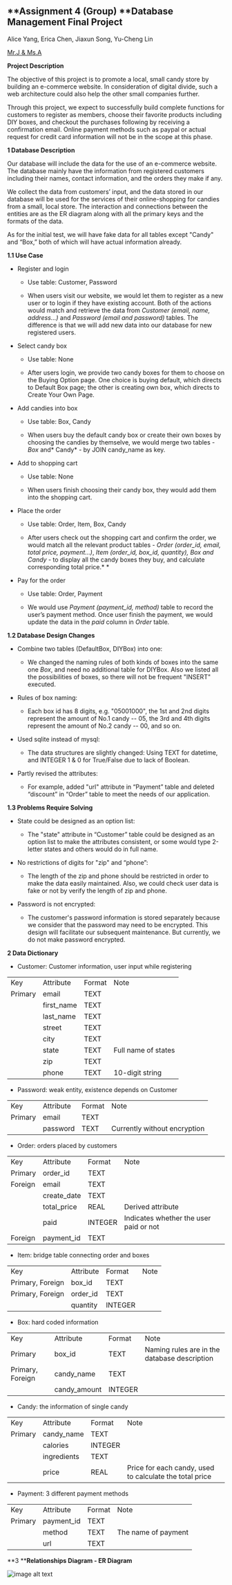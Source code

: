 ## **Assignment 4 (Group) ****Database Management Final Project**

Alice Yang, Erica Chen, Jiaxun Song, Yu-Cheng Lin

[Mr.J & Ms.A](http://mrj-and-msa-candy.herokuapp.com/) 

**Project Description**

The objective of this project is to promote a local, small candy store by building an e-commerce website. In consideration of digital divide, such a web architecture could also help the other small companies further.

Through this project, we expect to successfully build complete functions for customers to register as members, choose their favorite products including DIY boxes, and checkout the purchases following by receiving a confirmation email. Online payment methods such as paypal or actual request for credit card information will not be in the scope at this phase.

**1 Database Description**

Our database will include the data for the use of an e-commerce website. The database mainly have the information from registered customers including their names, contact information, and the orders they make if any.

We collect the data from customers’ input, and the data stored in our database will be used for the services of their online-shopping for candies from a small, local store. The interaction and connections between the entities are as the ER diagram along with all the primary keys and the formats of the data.

As for the initial test, we will have fake data for all tables except "Candy" and “Box,” both of which will have actual information already.

**1.1 Use Case**

* Register and login

    * Use table: Customer, Password

    * When users visit our website, we would let them to register as a new user or to login if they have existing account. Both of the actions would match and retrieve the data from *Customer (email, name, address…)* and *Password (email and password)* tables. The difference is that we will add new data into our database for new registered users.  

* Select candy box

    * Use table: None 

    * After users login, we provide two candy boxes for them to choose on the Buying Option page. One choice is buying default, which directs to Default Box page; the other is creating own box, which directs to Create Your Own Page. 

* Add candies into box

    * Use table: Box, Candy

    * When users buy the default candy box or create their own boxes by choosing the candies by themselve, we would merge two tables - *Box* and* Candy* - by JOIN candy_name as key.

* Add to shopping cart

    * Use table: None

    * When users finish choosing their candy box, they would add them into the shopping cart. 

* Place the order

    * Use table: Order, Item, Box, Candy

    * After users check out the shopping cart and confirm the order, we would match all the relevant product tables - *Order (order_id, email, total price, payment...)*, *Item (order_id, box_id, quantity), Box *and* Candy* - to display all the candy boxes they buy, and calculate corresponding total price.*  *

* Pay for the order 

    * Use table: Order, Payment

    * We would use *Payment (payment_id, method)* table to record the user’s payment method. Once user finish the payment, we would update the data in the *paid* column in *Order* table.

**1.2 Database Design Changes**

* Combine two tables (DefaultBox, DIYBox) into one: 

    * We changed the naming rules of both kinds of boxes into the same one *Box*, and need no additional table for DIYBox. Also we listed all the possibilities of boxes, so there will not be frequent "INSERT" executed.

* Rules of box naming: 

    * Each box id has 8 digits, e.g. "05001000", the 1st and 2nd digits represent the amount of No.1 candy -- 05, the 3rd and 4th digits represent the amount of No.2 candy -- 00, and so on.

* Used sqlite instead of mysql: 

    * The data structures are slightly changed: Using TEXT for datetime, and INTEGER 1 & 0 for True/False due to lack of Boolean.

* Partly revised the attributes:

    * For example, added "url" attribute in “Payment” table and deleted “discount” in “Order” table to meet the needs of our application.

**1.3 Problems Require Solving**

* State could be designed as an option list:

    * The "state" attribute in “Customer” table could be designed as an option list to make the attributes consistent, or some would type 2-letter states and others would do in full name.

* No restrictions of digits for "zip" and “phone”:

    * The length of the zip and phone should be restricted in order to make the data easily maintained. Also, we could check user data is fake or not by verify the length of zip and phone.

* Password is not encrypted:

    * The customer's password information is stored separately because we consider that the password may need to be encrypted. This design will facilitate our subsequent maintenance. But currently, we do not make password encrypted.

**2 Data Dictionary**

* Customer: Customer information, user input while registering

<table>
  <tr>
    <td>Key</td>
    <td>Attribute</td>
    <td>Format</td>
    <td>Note</td>
  </tr>
  <tr>
    <td>Primary</td>
    <td>email</td>
    <td>TEXT</td>
    <td></td>
  </tr>
  <tr>
    <td></td>
    <td>first_name</td>
    <td>TEXT</td>
    <td></td>
  </tr>
  <tr>
    <td></td>
    <td>last_name</td>
    <td>TEXT</td>
    <td></td>
  </tr>
  <tr>
    <td></td>
    <td>street</td>
    <td>TEXT</td>
    <td></td>
  </tr>
  <tr>
    <td></td>
    <td>city</td>
    <td>TEXT</td>
    <td></td>
  </tr>
  <tr>
    <td></td>
    <td>state</td>
    <td>TEXT</td>
    <td>Full name of states</td>
  </tr>
  <tr>
    <td></td>
    <td>zip</td>
    <td>TEXT</td>
    <td></td>
  </tr>
  <tr>
    <td></td>
    <td>phone</td>
    <td>TEXT</td>
    <td>10-digit string</td>
  </tr>
</table>


* Password: weak entity, existence depends on Customer

<table>
  <tr>
    <td>Key</td>
    <td>Attribute</td>
    <td>Format</td>
    <td>Note</td>
  </tr>
  <tr>
    <td>Primary</td>
    <td>email</td>
    <td>TEXT</td>
    <td></td>
  </tr>
  <tr>
    <td></td>
    <td>password</td>
    <td>TEXT</td>
    <td>Currently without  encryption</td>
  </tr>
</table>


* Order: orders placed by customers

<table>
  <tr>
    <td>Key</td>
    <td>Attribute</td>
    <td>Format</td>
    <td>Note</td>
  </tr>
  <tr>
    <td>Primary</td>
    <td>order_id</td>
    <td>TEXT</td>
    <td></td>
  </tr>
  <tr>
    <td>Foreign</td>
    <td>email</td>
    <td>TEXT</td>
    <td></td>
  </tr>
  <tr>
    <td></td>
    <td>create_date</td>
    <td>TEXT</td>
    <td></td>
  </tr>
  <tr>
    <td></td>
    <td>total_price</td>
    <td>REAL</td>
    <td>Derived attribute</td>
  </tr>
  <tr>
    <td></td>
    <td>paid</td>
    <td>INTEGER</td>
    <td>Indicates whether the user paid or not</td>
  </tr>
  <tr>
    <td>Foreign</td>
    <td>payment_id</td>
    <td>TEXT</td>
    <td></td>
  </tr>
</table>


* Item: bridge table connecting order and boxes

<table>
  <tr>
    <td>Key</td>
    <td>Attribute</td>
    <td>Format</td>
    <td>Note</td>
  </tr>
  <tr>
    <td>Primary, Foreign</td>
    <td>box_id</td>
    <td>TEXT</td>
    <td></td>
  </tr>
  <tr>
    <td>Primary, Foreign</td>
    <td>order_id</td>
    <td>TEXT</td>
    <td></td>
  </tr>
  <tr>
    <td></td>
    <td>quantity</td>
    <td>INTEGER</td>
    <td></td>
  </tr>
</table>


* Box: hard coded information

<table>
  <tr>
    <td>Key</td>
    <td>Attribute</td>
    <td>Format</td>
    <td>Note</td>
  </tr>
  <tr>
    <td>Primary</td>
    <td>box_id</td>
    <td>TEXT</td>
    <td>Naming rules are in the database description</td>
  </tr>
  <tr>
    <td>Primary, Foreign</td>
    <td>candy_name</td>
    <td>TEXT</td>
    <td></td>
  </tr>
  <tr>
    <td></td>
    <td>candy_amount</td>
    <td>INTEGER</td>
    <td></td>
  </tr>
</table>


* Candy: the information of single candy

<table>
  <tr>
    <td>Key</td>
    <td>Attribute</td>
    <td>Format</td>
    <td>Note</td>
  </tr>
  <tr>
    <td>Primary</td>
    <td>candy_name</td>
    <td>TEXT</td>
    <td></td>
  </tr>
  <tr>
    <td></td>
    <td>calories</td>
    <td>INTEGER</td>
    <td></td>
  </tr>
  <tr>
    <td></td>
    <td>ingredients</td>
    <td>TEXT</td>
    <td></td>
  </tr>
  <tr>
    <td></td>
    <td>price</td>
    <td>REAL</td>
    <td>Price for each candy, used to calculate the total price</td>
  </tr>
</table>


* Payment: 3 different payment methods

<table>
  <tr>
    <td>Key</td>
    <td>Attribute</td>
    <td>Format</td>
    <td>Note</td>
  </tr>
  <tr>
    <td>Primary</td>
    <td>payment_id</td>
    <td>TEXT</td>
    <td></td>
  </tr>
  <tr>
    <td></td>
    <td>method</td>
    <td>TEXT</td>
    <td>The name of payment</td>
  </tr>
  <tr>
    <td></td>
    <td>url</td>
    <td>TEXT</td>
    <td></td>
  </tr>
</table>


**3 ****Relationships Diagram - ER Diagram**

![image alt text](image_0.png)
